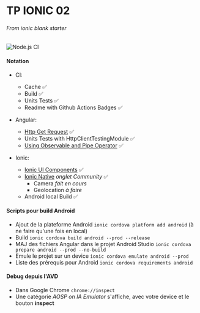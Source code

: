 # TP IONIC 02
###### From _ionic blank starter_
![Node.js CI](https://github.com/Romdeux/TP_Ionic_Ynov/workflows/Node.js%20CI/badge.svg)
#### Notation

- CI:
    - Cache :white_check_mark:
    - Build :white_check_mark:
    - Units Tests :white_check_mark:
    - Readme with Github Actions Badges :white_check_mark:

- Angular:
    - [Http Get Request](https://angular.io/guide/http) :white_check_mark:
    - Units Tests with HttpClientTestingModule :white_check_mark:
    - [Using Observable and Pipe Operator](https://www.learnrxjs.io/) :white_check_mark:
    
- Ionic:
    - [Ionic UI Components](https://ionicframework.com/docs/components) :white_check_mark:
    - [Ionic Native](https://ionicframework.com/docs/native) *onglet Community* :white_check_mark:
        - Camera *fait en cours*
        - Geolocation *à faire*
    - Android local Build :white_check_mark:

#### Scripts pour build Android

- Ajout de la plateforme Android `ionic cordova platform add android` (à ne faire qu'une fois en local)
- Build `ionic cordova build android --prod --release`
- MAJ des fichiers Angular dans le projet Android Studio `ionic cordova prepare android --prod --no-build`
- Emule le projet sur un device `ionic cordova emulate android --prod`
- Liste des prérequis pour Android `ionic cordova requirements android`

#### Debug depuis l'AVD

- Dans Google Chrome `chrome://inspect`
- Une catégorie *AOSP on IA Emulator* s'affiche, avec votre device et le bouton __inspect__
